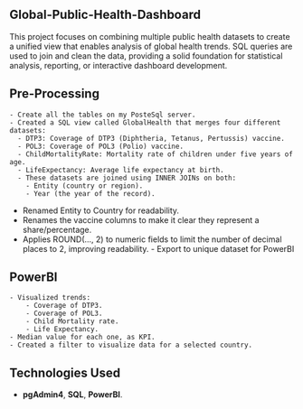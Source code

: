 ## Global-Public-Health-Dashboard

This project focuses on combining multiple public health datasets to create a unified view that enables analysis of global health trends. SQL queries are used to join and clean the data, providing a solid foundation for statistical analysis, reporting, or interactive dashboard development.

## **Pre-Processing**
    - Create all the tables on my PosteSql server.
    - Created a SQL view called GlobalHealth that merges four different datasets:
      - DTP3: Coverage of DTP3 (Diphtheria, Tetanus, Pertussis) vaccine.
      - POL3: Coverage of POL3 (Polio) vaccine.
      - ChildMortalityRate: Mortality rate of children under five years of age.
      - LifeExpectancy: Average life expectancy at birth.
      - These datasets are joined using INNER JOINs on both:
        - Entity (country or region).
        - Year (the year of the record).
   - Renamed Entity to Country for readability.
   - Renames the vaccine columns to make it clear they represent a share/percentage.
   - Applies ROUND(..., 2) to numeric fields to limit the number of decimal places to 2, improving readability.
    - Export to unique dataset for PowerBI

## **PowerBI**
    - Visualized trends:
        - Coverage of DTP3.
        - Coverage of POL3.
        - Child Mortality rate.
        - Life Expectancy.
    - Median value for each one, as KPI.
    - Created a filter to visualize data for a selected country.

## **Technologies Used**
- **pgAdmin4**, **SQL**, **PowerBI**.
